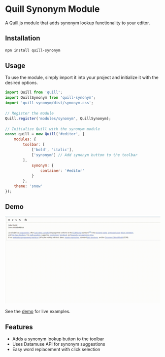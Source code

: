 # Quill Synonym Module

A Quill.js module that adds synonym lookup functionality to your editor.

## Installation

```bash
npm install quill-synonym
```

## Usage

To use the module, simply import it into your project and initialize it with the desired options.

```javascript
import Quill from 'quill';
import QuillSynonym from 'quill-synonym';
import 'quill-synonym/dist/synonym.css';

// Register the module
Quill.register('modules/synonym', QuillSynonym);

// Initialize Quill with the synonym module
const quill = new Quill('#editor', {
    modules: {
        toolbar: [
            ['bold', 'italic'],
            ['synonym'] // Add synonym button to the toolbar
        ],
            synonym: {
                container: '#editor'
            }
        },
    theme: 'snow'
});

```

## Demo

![Demo](./docs/images/demo.gif)

See the [demo](https://uluumbch.github.io/quill-synonym/demos/) for live examples.

## Features
- Adds a synonym lookup button to the toolbar
- Uses Datamuse API for synonym suggestions
- Easy word replacement with click selection
